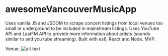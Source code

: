 # awesomeVancouverMusicApp

Uses vanilla JS and JSDOM to scrape concert listings from local venues too small or underground to be included in mainstream listings. Uses YouTube API and LastFM API to provide more information about artists (sounds similar to and you tube streaming). Built with es6, React and Node. MVP.


Venue:
![alt text](https://github.com/jenjwong/awesomeVancouverMusicApp/blob/eventsList/src/css/images/venuePic.png "Venue Music App")
